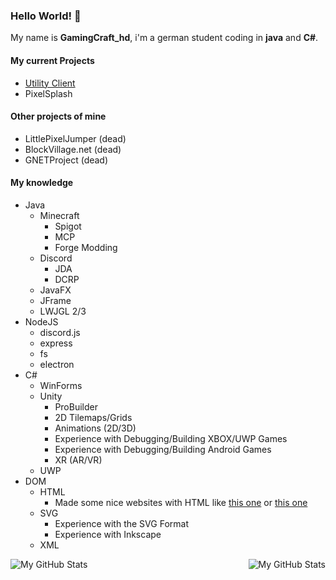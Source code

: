 ### Hello World! 👋
My name is **GamingCraft_hd**, i'm a german student coding in **java** and **C#**.

#### My current Projects
- [Utility Client](https://uc.gamingcraft.de/)
- PixelSplash

#### Other projects of mine
- LittlePixelJumper (dead)
- BlockVillage.net (dead)
- GNETProject (dead)

#### My knowledge
- Java
  - Minecraft
    - Spigot
    - MCP
    - Forge Modding
  - Discord
    - JDA
    - DCRP
  - JavaFX
  - JFrame
  - LWJGL 2/3
- NodeJS
  - discord.js
  - express
  - fs
  - electron
- C#
  - WinForms
  - Unity
    - ProBuilder
    - 2D Tilemaps/Grids
    - Animations (2D/3D)
    - Experience with Debugging/Building XBOX/UWP Games
    - Experience with Debugging/Building Android Games
    - XR (AR/VR)
  - UWP
- DOM
  - HTML
    - Made some nice websites with HTML like [this one](https://www.gamingcraft.de) or [this one](https://uc.gamingcraft.de)
  - SVG
    - Experience with the SVG Format
    - Experience with Inkscape
  - XML
    


<img align="left" alt="My GitHub Stats" src="https://github-readme-stats.vercel.app/api/top-langs/?username=gamingcrafthd&show_icons=true&hide_border=true&title_color=fff&text_color=fff&icon_color=fff&bg_color=30,ff4343,ff8f43" />
    <img align="right" alt="My GitHub Stats" src="https://github-readme-stats.vercel.app/api?username=gamingcrafthd&show_icons=true&hide_border=true&title_color=fff&text_color=fff&icon_color=fff&bg_color=30,ff4343,ff8f43" />
